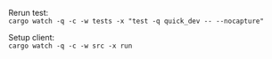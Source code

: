 Rerun test:  
``` cargo watch -q -c -w tests -x "test -q quick_dev -- --nocapture" ```

Setup client:  
``` cargo watch -q -c -w src -x run ```